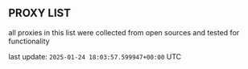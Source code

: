 ## PROXY LIST

all proxies in this list were collected from open sources and tested for functionality

last update: `2025-01-24 18:03:57.599947+00:00` UTC